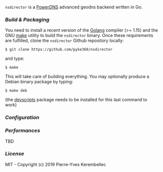 `nsdirector` is a [PowerDNS](https://doc.powerdns.com/authoritative/appendices/backend-writers-guide.html) advanced geodns backend written in Go.

### _Build & Packaging_
You need to install a recent version of the [Golang](https://golang.org/dl/) compiler (>= 1.15) and the GNU [make](https://www.gnu.org/software/make) utility to build the `nsdirector` binary. Once these requirements are fulfilled, clone the `nsdirector` Github repository locally:
```
$ git clone https://github.com/pyke369/nsdirector
```
and type:
```
$ make
```
This will take care of building everything. You may optionally produce a Debian binary package by typing:
```
$ make deb
```
(the [devscripts](https://packages.debian.org/fr/sid/devscripts) package needs to be installed for this last
command to work)

### _Configuration_


### _Performances_
TBD

### _License_
MIT - Copyright (c) 2019 Pierre-Yves Kerembellec
